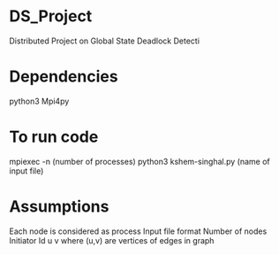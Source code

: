 # DS_Project
Distributed Project on Global State Deadlock Detecti
# Dependencies
python3
Mpi4py

# To run code
mpiexec -n (number of processes) python3 kshem-singhal.py (name of input file)

# Assumptions
Each node is considered as process
Input file format
Number of nodes
Initiator Id
u v where (u,v) are vertices of edges in graph

